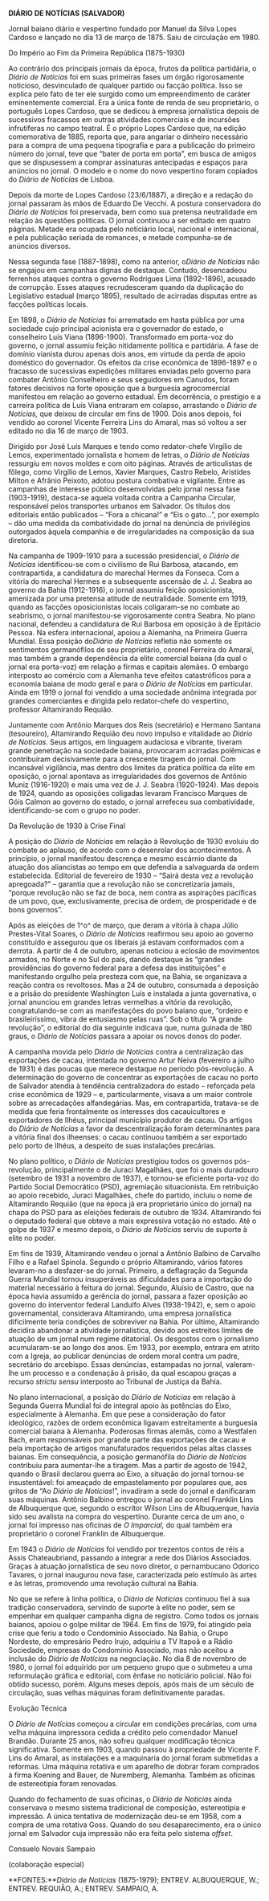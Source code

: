 **DIÁRIO DE NOTÍCIAS (SALVADOR)**

Jornal baiano diário e vespertino fundado por Manuel da Silva Lopes
Cardoso e lançado no dia 13 de março de 1875. Saiu de circulação em
1980.

Do Império ao Fim da Primeira República (1875-1930)

Ao contrário dos principais jornais da época, frutos da política
partidária, o *Diário de Notícias* foi em suas primeiras fases um órgão
rigorosamente noticioso, desvinculado de qualquer partido ou facção
política. Isso se explica pelo fato de ter ele surgido como um
empreendimento de caráter eminentemente comercial. Era a única fonte de
renda de seu proprietário, o português Lopes Cardoso, que se dedicou à
empresa jornalística depois de sucessivos fracassos em outras atividades
comerciais e de incursões infrutíferas no campo teatral. É o próprio
Lopes Cardoso que, na edição comemorativa de 1885, reporta que, para
angariar o dinheiro necessário para a compra de uma pequena tipografia e
para a publicação do primeiro número do jornal, teve que “bater de porta
em porta”, em busca de amigos que se dispusessem a comprar assinaturas
antecipadas e espaços para anúncios no jornal. O modelo e o nome do novo
vespertino foram copiados do *Diário de Notícias* de Lisboa.

Depois da morte de Lopes Cardoso (23/6/1887), a direção e a redação do
jornal passaram às mãos de Eduardo De Vecchi. A postura conservadora do
*Diário de Notícias* foi preservada, bem como sua pretensa neutralidade
em relação às questões políticas. O jornal continuou a ser editado em
quatro páginas. Metade era ocupada pelo noticiário local, nacional e
internacional, e pela publicação seriada de romances, e metade
compunha-se de anúncios diversos.

Nessa segunda fase (1887-1898), como na anterior, o*Diário de Notícias*
não se engajou em campanhas dignas de destaque. Contudo, desencadeou
ferrenhos ataques contra o governo Rodrigues Lima (1892-1896), acusado
de corrupção. Esses ataques recrudesceram quando da duplicação do
Legislativo estadual (março 1895), resultado de acirradas disputas entre
as facções políticas locais.

Em 1898, o *Diário de Notícias* foi arrematado em hasta pública por uma
sociedade cujo principal acionista era o governador do estado, o
conselheiro Luís Viana (1896-1900). Transformado em porta-voz do
governo, o jornal assumiu feição nitidamente política e partidária. A
fase de domínio vianista durou apenas dois anos, em virtude da perda de
apoio doméstico do governador. Os efeitos da crise econômica de
1896-1897 e o fracasso de sucessivas expedições militares enviadas pelo
governo para combater Antônio Conselheiro e seus seguidores em Canudos,
foram fatores decisivos na forte oposição que a burguesia agrocomercial
manifestou em relação ao governo estadual. Em decorrência, o prestígio e
a carreira política de Luís Viana entraram em colapso, arrastando o
*Diário de Notícias,* que deixou de circular em fins de 1900. Dois anos
depois, foi vendido ao coronel Vicente Ferreira Lins do Amaral, mas só
voltou a ser editado no dia 16 de março de 1903.

Dirigido por José Luís Marques e tendo como redator-chefe Virgílio de
Lemos, experimentado jornalista e homem de letras, o *Diário de
Notícias* ressurgiu em novos moldes e com oito páginas. Através de
articulistas de fôlego, como Virgílio de Lemos, Xavier Marques, Castro
Rebelo, Aristides Milton e Afrânio Peixoto, adotou postura combativa e
vigilante. Entre as campanhas de interesse público desenvolvidas pelo
jornal nessa fase (1903-1919), destaca-se aquela voltada contra a
Campanha Circular, responsável pelos transportes urbanos em Salvador. Os
títulos dos editoriais então publicados – “Fora a chicana!” e “Eis o
gato…”, por exemplo – dão uma medida da combatividade do jornal na
denúncia de privilégios outorgados àquela companhia e de irregularidades
na composição da sua diretoria.

Na campanha de 1909-1910 para a sucessão presidencial, o *Diário de
Notícias* identificou-se com o civilismo de Rui Barbosa, atacando, em
contrapartida, a candidatura do marechal Hermes da Fonseca. Com a
vitória do marechal Hermes e a subsequente ascensão de J. J. Seabra ao
governo da Bahia (1912-1916), o jornal assumiu feição oposicionista,
amenizada por uma pretensa atitude de neutralidade. Somente em 1919,
quando as facções oposicionistas locais coligaram-se no combate ao
seabrismo, o jornal manifestou-se vigorosamente contra Seabra. No plano
nacional, defendeu a candidatura de Rui Barbosa em oposição à de
Epitácio Pessoa. Na esfera internacional, apoiou a Alemanha, na Primeira
Guerra Mundial. Essa posição do*Diário de Notícias* refletia não somente
os sentimentos germanófilos de seu proprietário, coronel Ferreira do
Amaral, mas também a grande dependência da elite comercial baiana (da
qual o jornal era porta-voz) em relação a firmas e capitais alemães. O
embargo interposto ao comércio com a Alemanha teve efeitos catastróficos
para a economia baiana de modo geral e para o *Diário de Notícias* em
particular. Ainda em 1919 o jornal foi vendido a uma sociedade anônima
integrada por grandes comerciantes e dirigida pelo redator-chefe do
vespertino, professor Altamirando Requião.

Juntamente com Antônio Marques dos Reis (secretário) e Hermano Santana
(tesoureiro), Altamirando Requião deu novo impulso e vitalidade ao
*Diário de Notícias.* Seus artigos, em linguagem audaciosa e vibrante,
tiveram grande penetração na sociedade baiana, provocaram acirradas
polêmicas e contribuíram decisivamente para a crescente tiragem do
jornal. Com incansável vigilância, mas dentro dos limites da prática
política da elite em oposição, o jornal apontava as irregularidades dos
governos de Antônio Muniz (1916-1920) e mais uma vez de J. J. Seabra
(1920-1924). Mas depois de 1924, quando as oposições coligadas levaram
Francisco Marques de Góis Calmon ao governo do estado, o jornal
arrefeceu sua combatividade, identificando-se com o grupo no poder.

Da Revolução de 1930 à Crise Final

A posição do *Diário de Notícias* em relação à Revolução de 1930 evoluiu
do combate ao aplauso, de acordo com o desenrolar dos acontecimentos. A
princípio, o jornal manifestou descrença e mesmo escárnio diante da
atuação dos aliancistas ao tempo em que defendia a salvaguarda da ordem
estabelecida. Editorial de fevereiro de 1930 – “Sairá desta vez a
revolução apregoada?” – garantia que a revolução não se concretizaria
jamais, “porque revolução não se faz de boca, nem contra as aspirações
pacíficas de um povo, que, exclusivamente, precisa de ordem, de
prosperidade e de bons governos”.

Após as eleições de 1^o^ de março, que deram a vitória à chapa Júlio
Prestes-Vital Soares, o *Diário de Notícias* reafirmou seu apoio ao
governo constituído e assegurou que os liberais já estavam conformados
com a derrota. A partir de 4 de outubro, apenas noticiou a eclosão de
movimentos armados, no Norte e no Sul do país, dando destaque às
“grandes providências do governo federal para a defesa das instituições”
e manifestando orgulho pela presteza com que, na Bahia, se organizava a
reação contra os revoltosos. Mas a 24 de outubro, consumada a deposição
e a prisão do presidente Washington Luís e instalada a junta
governativa, o jornal anunciou em grandes letras vermelhas a vitória da
revolução, congratulando-se com as manifestações do povo baiano que,
“ordeiro e brasileiríssimo, vibra de entusiasmo pelas ruas”. Sob o
título “A grande revolução”, o editorial do dia seguinte indicava que,
numa guinada de 180 graus, o *Diário de Notícias* passara a apoiar os
novos donos do poder.

A campanha movida pelo *Diário de Notícias* contra a centralização das
exportações de cacau, intentada no governo Artur Neiva (fevereiro a
julho de 1931) é das poucas que merece destaque no período
pós-revolução. A determinação do governo de concentrar as exportações de
cacau no porto de Salvador atendia à tendência centralizadora do estado
– reforçada pela crise econômica de 1929 – e, particularmente, visava a
um maior controle sobre as arrecadações alfandegárias. Mas, em
contrapartida, tratava-se de medida que feria frontalmente os interesses
dos cacauicultores e exportadores de Ilhéus, principal município
produtor de cacau. Os artigos do *Diário de Notícias* a favor da
descentralização foram determinantes para a vitória final dos ilheenses:
o cacau continuou também a ser exportado pelo porto de Ilhéus, a
despeito de suas instalações precárias.

No plano político, o *Diário de Notícias* prestigiou todos os governos
pós-revolução, principalmente o de Juraci Magalhães, que foi o mais
duradouro (setembro de 1931 a novembro de 1937), e tornou-se eficiente
porta-voz do Partido Social Democrático (PSD), agremiação situacionista.
Em retribuição ao apoio recebido, Juraci Magalhães, chefe do partido,
incluiu o nome de Altamirando Requião (que na época já era proprietário
único do jornal) na chapa do PSD para as eleições federais de outubro de
1934. Altamirando foi o deputado federal que obteve a mais expressiva
votação no estado. Até o golpe de 1937 e mesmo depois, o *Diário de
Notícias* serviu de suporte à elite no poder.

Em fins de 1939, Altamirando vendeu o jornal a Antônio Balbino de
Carvalho Filho e a Rafael Spinola. Segundo o próprio Altamirando, vários
fatores levaram-no a desfazer-se do jornal. Primeiro, a deflagração da
Segunda Guerra Mundial tornou insuperáveis as dificuldades para a
importação do material necessário à feitura do jornal. Segundo, Aluísio
de Castro, que na época havia assumido a gerência do jornal, passara a
fazer oposição ao governo do interventor federal Landulfo Alves
(1938-1942), e, sem o apoio governamental, considerava Altamirando, uma
empresa jornalística dificilmente teria condições de sobreviver na
Bahia. Por último, Altamirando decidira abandonar a atividade
jornalística, devido aos estreitos limites de atuação de um jornal num
regime ditatorial. Os desgostos com o jornalismo acumularam-se ao longo
dos anos. Em 1933, por exemplo, entrara em atrito com a Igreja, ao
publicar denúncias de ordem moral contra um padre, secretário do
arcebispo. Essas denúncias, estampadas no jornal, valeram-lhe um
processo e a condenação à prisão, da qual escapou graças a recurso
*strictu sensu* interposto ao Tribunal de Justiça da Bahia.

No plano internacional, a posição do *Diário de Notícias* em relação à
Segunda Guerra Mundial foi de integral apoio às potências do Eixo,
especialmente à Alemanha. Em que pese a consideração do fator
ideológico, razões de ordem econômica ligavam estreitamente a burguesia
comercial baiana à Alemanha. Poderosas firmas alemãs, como a Westfalen
Bach, eram responsáveis por grande parte das exportações de cacau e pela
importação de artigos manufaturados requeridos pelas altas classes
baianas. Em consequência, a posição germanófila do *Diário de Notícias*
contribuiu para aumentar-lhe a tiragem. Mas a partir de agosto de 1942,
quando o Brasil declarou guerra ao Eixo, a situação do jornal tornou-se
insustentável: foi ameaçado de empastelamento por populares que, aos
gritos de “Ao *Diário de Notícias*!”, invadiram a sede do jornal e
danificaram suas máquinas. Antônio Balbino entregou o jornal ao coronel
Franklin Lins de Albuquerque que, segundo o escritor Wilson Lins de
Albuquerque, havia sido seu avalista na compra do vespertino. Durante
cerca de um ano, o jornal foi impresso nas oficinas de *O Imparcial,* do
qual também era proprietário o coronel Franklin de Albuquerque.

Em 1943 o *Diário de Notícias* foi vendido por trezentos contos de réis
a Assis Chateaubriand, passando a integrar a rede dos Diários
Associados. Graças à atuação jornalística de seu novo diretor, o
pernambucano Odorico Tavares, o jornal inaugurou nova fase,
caracterizada pelo estímulo às artes e às letras, promovendo uma
revolução cultural na Bahia.

No que se refere à linha política, o *Diário de Notícias* continuou fiel
à sua tradição conservadora, servindo de suporte à elite no poder, sem
se empenhar em qualquer campanha digna de registro. Como todos os
jornais baianos, apoiou o golpe militar de 1964. Em fins de 1979, foi
atingido pela crise que feriu a todo o Condomínio Associado. Na Bahia, o
Grupo Nordeste, do empresário Pedro Irujo, adquiriu a TV Itapoã e a
Rádio Sociedade, empresas do Condomínio Associado, mas não aceitou a
inclusão do *Diário d*e *Notícias* na negociação. No dia 8 de novembro
de 1980, o jornal foi adquirido por um pequeno grupo que o submeteu a
uma reformulação gráfica e editorial, com ênfase no noticiário policial.
Não foi obtido sucesso, porém. Alguns meses depois, após mais de um
século de circulação, suas velhas máquinas foram definitivamente
paradas.

Evolução Técnica

O *Diário de Notícias* começou a circular em condições precárias, com
uma velha máquina impressora cedida a crédito pelo comendador Manuel
Brandão. Durante 25 anos, não sofreu qualquer modificação técnica
significativa. Somente em 1903, quando passou à propriedade de Vicente
F. Lins do Amaral, as instalações e a maquinaria do jornal foram
submetidas a reformas. Uma máquina rotativa e um aparelho de dobrar
foram comprados à firma Koening and Bauer, de Nuremberg, Alemanha.
Também as oficinas de estereotipia foram renovadas.

Quando do fechamento de suas oficinas, o *Diário de Notícias* ainda
conservava o mesmo sistema tradicional de composição, estereotipia e
impressão. A única tentativa de modernização deu-se em 1958, com a
compra de uma rotativa Goss. Quando do seu desaparecimento, era o único
jornal em Salvador cuja impressão não era feita pelo sistema *offset*.

Consuelo Novais Sampaio

(colaboração especial)

**FONTES:***Diário de Notícias* (1875-1979); ENTREV. ALBUQUERQUE, W.;
ENTREV. REQUIÃO, A.; ENTREV. SAMPAIO, A.
